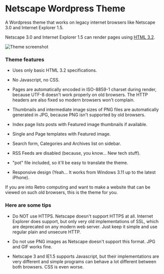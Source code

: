 # Netscape Wordpress Theme

A Wordpress theme that works on legacy internet browsers like Netscape 3.0 and Internet Explorer 1.5.

Netscape 3.0 and Internet Explorer 1.5 can render pages using [HTML 3.2](https://www.w3.org/TR/2018/SPSD-html32-20180315/).

![Theme screenshot](https://user-images.githubusercontent.com/17026744/196312215-b69ba7fb-e98f-4a92-8f71-4dbd5d3bfe75.png)

### Theme features

- Uses only basic HTML 3.2 specifications.

- No Javascript, no CSS.

- Pages are automatically encoded in ISO-8859-1 charset during render, because UTF-8 doesn't work properly on old browsers. The HTTP headers are also fixed so modern browsers won't complain.

- Thumbnails and intermediate image sizes of PNG files are automatically generated in JPG, because PNG isn't supported by old browsers.

- Index page lists posts with Featured image thumbnails if available.

- Single and Page templates with Featured image.

- Search form, Categories and Archives list on sidebar.

- RSS Feeds are disabled (because, you know... New tech stuff).

- "pot" file included, so it'll be easy to translate the theme.

- Responsive design (Yeah... It works from Windows 3.11 up to the latest iPhone).

If you are into Retro computing and want to make a website that can be viewed on such old browsers, this is the theme for you.

### Here are some tips

- Do NOT use HTTPS. Netscape doesn't support HTTPS at all. Internet Explorer does support, but only very old implementations of SSL, which are deprecated on any modern web server. Just keep it simple and use regular plain and unsecure HTTP.

- Do not use PNG images as Netscape doesn't support this format. JPG and GIF works fine.

- Netscape 3 and IE1.5 supports Javascript, but their implementations are very different and simple programs can behave a lot different between both browsers. CSS is even worse.
